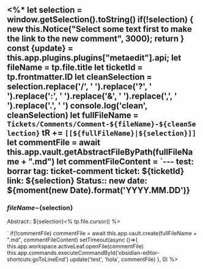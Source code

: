 <%*
	let selection = window.getSelection().toString()
	if(!selection) {
		new this.Notice("Select some text first to make the link to the new comment", 3000);
		return
	}
	const {update} = this.app.plugins.plugins["metaedit"].api;
	let fileName = tp.file.title
	let ticketId = tp.frontmatter.ID
	let cleanSelection = selection.replace('/', ' ').replace('?', ' ').replace(':', ' ').replace('&', ' ').replace(',', ' ').replace('.', ' ')
	console.log('clean', cleanSelection)
	let fullFileName = `Tickets/Comments/Comment-${fileName}-${cleanSelection}`
	tR += `[[${fullFileName}|${selection}]]` 
	let commentFile = await this.app.vault.getAbstractFileByPath(fullFileName + ".md") 
	let commentFileContent = 
`---
test: borrar
tag: ticket-comment
ticket: ${ticketId}
link: ${selection}
Status:: new
date: ${moment(new Date).format('YYYY.MM.DD')}
---
### ${fileName}-${selection}
Abstract:: ${selection}<% tp.file.cursor() %>

`
if(!commentFile) commentFile = await this.app.vault.create(fullFileName + ".md", commentFileContent)
	setTimeout(async ()=>{
		this.app.workspace.activeLeaf.openFile(commentFile)
		this.app.commands.executeCommandById('obsidian-editor-shortcuts:goToLineEnd')
		update('test', 'hola', commentFile)
	}, 0)
%>
